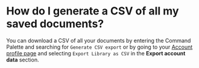 # How do I generate a CSV of all my saved documents?

You can download a CSV of all your documents by entering the Command Palette and searching for `Generate CSV export` or by going to your [Account profile page](https://read.readwise.io/profile) and selecting `Export Library as CSV` in the **Export account data** section.
